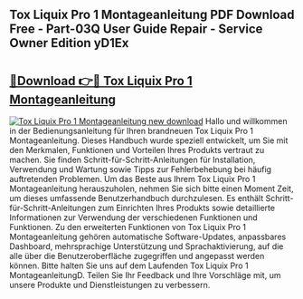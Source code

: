 ## Tox Liquix Pro 1 Montageanleitung PDF Download Free - Part-03Q User Guide Repair - Service Owner Edition yD1Ex

# <h2><a href="http://df75agm.blite.top/?on=Tox+Liquix+Pro+1+Montageanleitung">🔗Download 👉🔴 Tox Liquix Pro 1 Montageanleitung</a></h2>

[![Tox Liquix Pro 1 Montageanleitung new download](https://i.imgur.com/lujVjoI.png)](http://df75agm.blite.top/?on=Tox+Liquix+Pro+1+Montageanleitung)
Hallo und willkommen in der Bedienungsanleitung für Ihren brandneuen Tox Liquix Pro 1 Montageanleitung. Dieses Handbuch wurde speziell entwickelt, um Sie mit den Merkmalen, Funktionen und Vorteilen Ihres Produkts vertraut zu machen. Sie finden Schritt-für-Schritt-Anleitungen für Installation, Verwendung und Wartung sowie Tipps zur Fehlerbehebung bei häufig auftretenden Problemen. Um das Beste aus Ihrem Tox Liquix Pro 1 Montageanleitung herauszuholen, nehmen Sie sich bitte einen Moment Zeit, um dieses umfassende Benutzerhandbuch durchzulesen. Es enthält Schritt-für-Schritt-Anleitungen zum Einrichten Ihres Produkts sowie detaillierte Informationen zur Verwendung der verschiedenen Funktionen und Funktionen. Zu den erweiterten Funktionen von Tox Liquix Pro 1 Montageanleitung gehören automatische Software-Updates, anpassbares Dashboard, mehrsprachige Unterstützung und Sprachaktivierung, auf die alle über die Benutzeroberfläche zugegriffen und angepasst werden können. Bitte halten Sie uns auf dem Laufenden Tox Liquix Pro 1 MontageanleitungD. Teilen Sie Ihr Feedback und Ihre Vorschläge mit, um unsere Produkte und Dienstleistungen zu verbessern.
